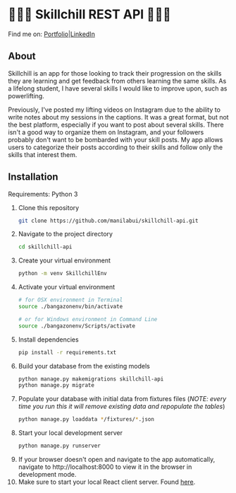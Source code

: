 # 🤸🏻‍♀️ Skillchill REST API 🏋🏻‍♂️

Find me on: [Portfolio](www.manilabui.com)|[LinkedIn](https://www.linkedin.com/in/manilabui/)

## About

Skillchill is an app for those looking to track their progression on the skills they are learning and get feedback from others learning the same skills. As a lifelong student, I have several skills I would like to improve upon, such as powerlifting. 

Previously, I've posted my lifting videos on Instagram due to the ability to write notes about my sessions in the captions. It was a great format, but not the best platform, especially if you want to post about several skills. There isn't a good way to organize them on Instagram, and your followers probably don't want to be bombarded with your skill posts. My app allows users to categorize their posts according to their skills and follow only the skills that interest them.

## Installation

Requirements: Python 3

1. Clone this repository
   ```sh
   git clone https://github.com/manilabui/skillchill-api.git
   ```
1. Navigate to the project directory
   ```sh
   cd skillchill-api
   ```
1. Create your virtual environment
   ```sh
   python -m venv SkillchillEnv
   ```
1. Activate your virtual environment
   ```sh
   # for OSX environment in Terminal
   source ./bangazonenv/bin/activate
   
   # or for Windows environment in Command Line
   source ./bangazonenv/Scripts/activate
   ```
1. Install dependencies
   ```sh
   pip install -r requirements.txt
   ```
1. Build your database from the existing models
   ```sh
   python manage.py makemigrations skillchill-api
   python manage.py migrate
   ```
1. Populate your database with initial data from fixtures files (_NOTE: every time you run this it will remove existing data and repopulate the tables_)
   ```sh
   python manage.py loaddata */fixtures/*.json
   ```
1. Start your local development server
   ```sh
   python manage.py runserver
   ```
1. If your browser doesn't open and navigate to the app automatically, navigate to http://localhost:8000 to view it in the browser in development mode.
1. Make sure to start your local React client server. Found [here](https://github.com/manilabui/skillchill).
